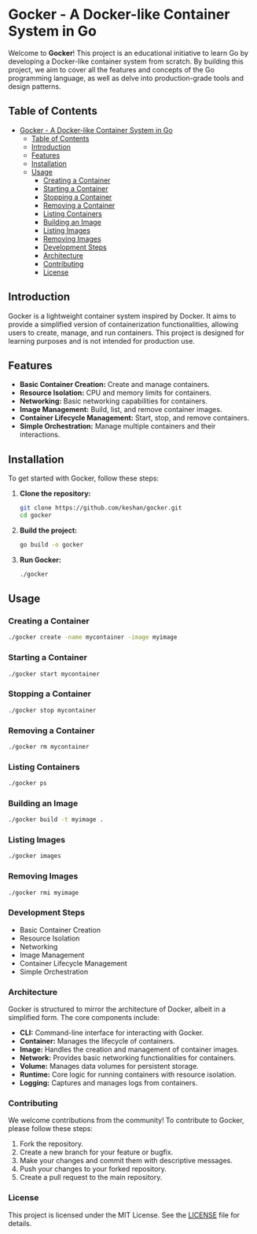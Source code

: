 # Gocker - A Docker-like Container System in Go

Welcome to **Gocker**! This project is an educational initiative to learn Go by developing a Docker-like container system from scratch. By building this project, we aim to cover all the features and concepts of the Go programming language, as well as delve into production-grade tools and design patterns.

## Table of Contents

- [Gocker - A Docker-like Container System in Go](#gocker---a-docker-like-container-system-in-go)
  - [Table of Contents](#table-of-contents)
  - [Introduction](#introduction)
  - [Features](#features)
  - [Installation](#installation)
  - [Usage](#usage)
    - [Creating a Container](#creating-a-container)
    - [Starting a Container](#starting-a-container)
    - [Stopping a Container](#stopping-a-container)
    - [Removing a Container](#removing-a-container)
    - [Listing Containers](#listing-containers)
    - [Building an Image](#building-an-image)
    - [Listing Images](#listing-images)
    - [Removing Images](#removing-images)
    - [Development Steps](#development-steps)
    - [Architecture](#architecture)
    - [Contributing](#contributing)
    - [License](#license)

## Introduction

Gocker is a lightweight container system inspired by Docker. It aims to provide a simplified version of containerization functionalities, allowing users to create, manage, and run containers. This project is designed for learning purposes and is not intended for production use.

## Features

- **Basic Container Creation:** Create and manage containers.
- **Resource Isolation:** CPU and memory limits for containers.
- **Networking:** Basic networking capabilities for containers.
- **Image Management:** Build, list, and remove container images.
- **Container Lifecycle Management:** Start, stop, and remove containers.
- **Simple Orchestration:** Manage multiple containers and their interactions.

## Installation

To get started with Gocker, follow these steps:

1. **Clone the repository:**
    ```bash
    git clone https://github.com/keshan/gocker.git
    cd gocker
    ```

2. **Build the project:**
    ```bash
    go build -o gocker
    ```

3. **Run Gocker:**
    ```bash
    ./gocker
    ```

## Usage

### Creating a Container

```bash
./gocker create -name mycontainer -image myimage
```
### Starting a Container
```bash
./gocker start mycontainer
```
### Stopping a Container
```bash
./gocker stop mycontainer
```
### Removing a Container
```bash
./gocker rm mycontainer
```
### Listing Containers
```bash
./gocker ps
```
### Building an Image
```bash
./gocker build -t myimage .
```
### Listing Images
```bash
./gocker images
```
### Removing Images
```bash
./gocker rmi myimage
```
### Development Steps
- Basic Container Creation
- Resource Isolation
- Networking
- Image Management
- Container Lifecycle Management
- Simple Orchestration

### Architecture

Gocker is structured to mirror the architecture of Docker, albeit in a simplified form. The core components include:

- **CLI:** Command-line interface for interacting with Gocker.
- **Container:** Manages the lifecycle of containers.
- **Image:** Handles the creation and management of container images.
- **Network:** Provides basic networking functionalities for containers.
- **Volume:** Manages data volumes for persistent storage.
- **Runtime:** Core logic for running containers with resource isolation.
- **Logging:** Captures and manages logs from containers.

### Contributing

We welcome contributions from the community! To contribute to Gocker, please follow these steps:

1. Fork the repository.
2. Create a new branch for your feature or bugfix.
3. Make your changes and commit them with descriptive messages.
4. Push your changes to your forked repository.
5. Create a pull request to the main repository.

### License

This project is licensed under the MIT License. See the [LICENSE](LICENSE) file for details.
